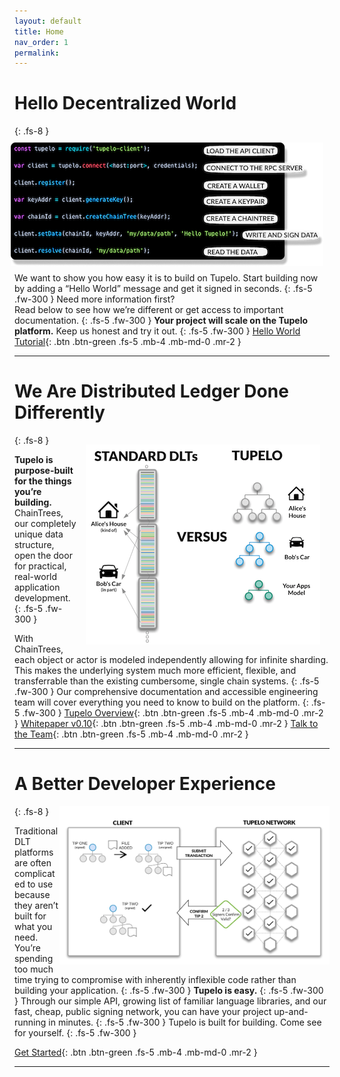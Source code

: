 ```yaml
---
layout: default
title: Home
nav_order: 1
permalink:
---
```


# Hello Decentralized World
{: .fs-8 }
<img style="float: right; padding:10px;" src="assets/images/helloworldsquare.png">

We want to show you how easy it is to build on Tupelo.
Start building now by adding a “Hello World” message and get it signed in seconds.
{: .fs-5 .fw-300 }
Need more information first?  
Read below to see how we’re different or get access to important documentation.
{: .fs-5 .fw-300 }
**Your project will scale on the Tupelo platform.**  Keep us honest and try it out.
{: .fs-5 .fw-300 }
[Hello World Tutorial](tutorials/hello_tupelo){: .btn .btn-green .fs-5 .mb-4 .mb-md-0 .mr-2 }

***

# We Are Distributed Ledger Done Differently
{: .fs-8 }
<img style="float: right; width:375px;height:320px; padding: 15px;" src="assets/images/howistupelodifferent.png">

**Tupelo is purpose-built for the things you’re building.**
ChainTrees, our completely unique data structure, open the door for practical,
real-world application development.
{: .fs-5 .fw-300 }

With ChainTrees, each object or actor is modeled independently allowing for
infinite sharding. This makes the underlying system much more efficient,
flexible, and transferrable than the existing cumbersome, single chain systems.
{: .fs-5 .fw-300 }
Our comprehensive documentation and accessible engineering team will cover
everything you need to know to build on the platform.
{: .fs-5 .fw-300 }
[Tupelo Overview](docs/litepaper){: .btn .btn-green .fs-5 .mb-4 .mb-md-0 .mr-2 }
[Whitepaper v0.10](docs/whitepaper){: .btn .btn-green .fs-5 .mb-4 .mb-md-0 .mr-2 }
[Talk to the Team](https://t.me/joinchat/IhpojEWjbW9Y7_H81Y7rAA){: .btn .btn-green .fs-5 .mb-4 .mb-md-0 .mr-2 }

***

# A Better Developer Experience
{: .fs-8 }
<img style="float: right; width:430;height:253px; padding: 5;" src="assets/images/litepaper-illustration4.png">

Traditional DLT platforms are often complicated to use because they aren’t built
for what you need. You’re spending too much time trying to compromise with
inherently inflexible code rather than building your application.
{: .fs-5 .fw-300 }
**Tupelo is easy.**
{: .fs-5 .fw-300 }
Through our simple API, growing list of familiar language libraries, and our
fast, cheap, public signing network, you can have your project up-and-running
in minutes.
{: .fs-5 .fw-300 }
Tupelo is built for building. Come see for yourself.
{: .fs-5 .fw-300 }

[Get Started](tutorials){: .btn .btn-green .fs-5 .mb-4 .mb-md-0 .mr-2 }

***
